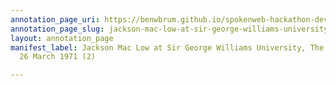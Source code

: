 ```yaml
---
annotation_page_uri: https://benwbrum.github.io/spokenweb-hackathon-development-noterms/annotations/jackson-mac-low-at-sir-george-williams-university-the-poetry-series-26-march-1971-2--canvas-1-audience-participants.json
annotation_page_slug: jackson-mac-low-at-sir-george-williams-university-the-poetry-series-26-march-1971-2--canvas-1-audience-participants
layout: annotation_page
manifest_label: Jackson Mac Low at Sir George Williams University, The Poetry Series,
  26 March 1971 (2)

---
```

